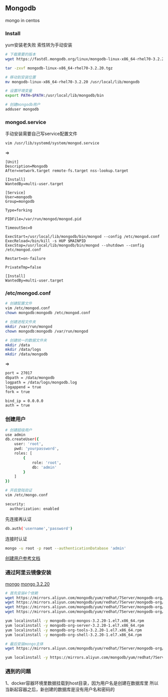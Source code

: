 Mongodb
---
mongo in centos


### Install
yum安装老失败 索性转为手动安装
```sh
# 下载需要的版本
wget https://fastdl.mongodb.org/linux/mongodb-linux-x86_64-rhel70-3.2.20.tgz

tar -zxvf mongodb-linux-x86_64-rhel70-3.2.20.tgz

# 移动到安装位置
mv mongodb-linux-x86_64-rhel70-3.2.20 /usr/local/lib/mongodb

# 设置环境变量
export PATH=$PATH:/usr/local/lib/mongodb/bin

# 创建mongodb用户
adduser mongodb
```


### mongod.service
手动安装需要自己写service配置文件
```sh
vim /usr/lib/systemd/system/mongod.service
```
=>
```service
[Unit]
Description=Mongodb
After=network.target remote-fs.target nss-lookup.target

[Install]
WantedBy=multi-user.target

[Service]
User=mongodb
Group=mongodb

Type=forking

PIDFile=/var/run/mongod/mongod.pid

TimeoutSec=0

ExecStart=/usr/local/lib/mongodb/bin/mongod --config /etc/mongod.conf
ExecReload=/bin/kill -s HUP $MAINPID
ExecStop=/usr/local/lib/mongodb/bin/mongod --shutdown --config /etc/mongod.conf

Restart=on-failure

PrivateTmp=false

[Install]
WantedBy=multi-user.target
```


### /etc/mongod.conf
```sh
# 创建配置文件
vim /etc/mongod.conf
chown mongodb:mongodb /etc/mongod.conf

# 创建进程文件夹
mkdir /var/run/mongod
chown mongodb:mongodb /var/run/mongod

# 创建统一的数据文件夹
mkdir /data
mkdir /data/logs
mkdir /data/mongodb
```
=>
```sh
port = 27017
dbpath = /data/mongodb
logpath = /data/logs/mongodb.log
logappend = true
fork = true

bind_ip = 0.0.0.0
auth = true
```

### 创建用户
```sh
# 创建超级用户
use admin
db.createUser({
    user: 'root',
    pwd: 'yourpassword',
    roles: [
        {
            role: 'root',
            db: 'admin'
        }
    ]
})
```
```sh
# 开启登陆验证
vim /etc/mongo.conf

security:
  authorization: enabled
```

先连接再认证
```sh
db.auth('username','password')
```

连接时认证
```sh
mongo -u root -p root --authenticationDatabase 'admin'
```

[创建用户参考文档](https://www.cnblogs.com/xiaoqian1993/p/5944039.html)






### 通过阿里云镜像安装
[mongo](https://mirrors.aliyun.com/mongodb/)
[mongo 3.2.20](https://mirrors.aliyun.com/mongodb/yum/redhat/7Server/mongodb-org/3.2/x86_64/RPMS/)
```sh
# 首先安装4个依赖
wget https://mirrors.aliyun.com/mongodb/yum/redhat/7Server/mongodb-org/3.2/x86_64/RPMS/mongodb-org-mongos-3.2.20-1.el7.x86_64.rpm
wget https://mirrors.aliyun.com/mongodb/yum/redhat/7Server/mongodb-org/3.2/x86_64/RPMS/mongodb-org-server-3.2.20-1.el7.x86_64.rpm
wget https://mirrors.aliyun.com/mongodb/yum/redhat/7Server/mongodb-org/3.2/x86_64/RPMS/mongodb-org-tools-3.2.20-1.el7.x86_64.rpm
wget https://mirrors.aliyun.com/mongodb/yum/redhat/7Server/mongodb-org/3.2/x86_64/RPMS/mongodb-org-shell-3.2.20-1.el7.x86_64.rpm

yum localinstall -y mongodb-org-mongos-3.2.20-1.el7.x86_64.rpm
yum localinstall -y mongodb-org-server-3.2.20-1.el7.x86_64.rpm
yum localinstall -y mongodb-org-tools-3.2.20-1.el7.x86_64.rpm
yum localinstall -y mongodb-org-shell-3.2.20-1.el7.x86_64.rpm

# 最后安装mongo主体
wget https://mirrors.aliyun.com/mongodb/yum/redhat/7Server/mongodb-org/3.2/x86_64/RPMS/mongodb-org-3.2.20-1.el7.x86_64.rpm

yum localinstall -y https://mirrors.aliyun.com/mongodb/yum/redhat/7Server/mongodb-org/3.2/x86_64/RPMS/mongodb-org-3.2.20-1.el7.x86_64.rpm
```


### 遇到的问题
1、docker容器环境里数据挂载到host目录，因为用户名是创建在数据库里
所以当新起容器之后，新创建的数据库是没有用户名和密码的